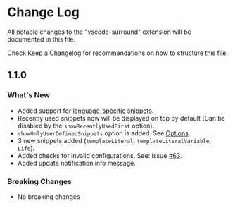 # Change Log

All notable changes to the "vscode-surround" extension will be documented in this file.

Check [Keep a Changelog](http://keepachangelog.com/) for recommendations on how to structure this file.

## 1.1.0

### What's New

- Added support for [language-specific snippets](https://github.com/yatki/vscode-surround#defining-language-specific-snippets).
- Recently used snippets now will be displayed on top by default (Can be disabled by the `showRecentlyUsedFirst` option).
- `showOnlyUserDefinedSnippets` option is added. See [Options](https://github.com/yatki/vscode-surround#options).
- 3 new snippets added (`templateLiteral`, `templateLiteralVariable`, `Life`).
- Added checks for invalid configurations. See: Issue [#63](https://github.com/yatki/vscode-surround/issues/63).
- Added update notification info message.

### Breaking Changes

- No breaking changes
